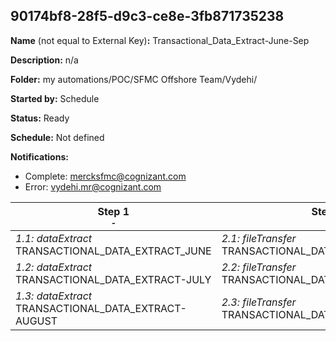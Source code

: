 ## 90174bf8-28f5-d9c3-ce8e-3fb871735238

**Name** (not equal to External Key)**:** Transactional_Data_Extract-June-Sep

**Description:** n/a

**Folder:** my automations/POC/SFMC Offshore Team/Vydehi/

**Started by:** Schedule

**Status:** Ready

**Schedule:** Not defined

**Notifications:**

* Complete: mercksfmc@cognizant.com
* Error: vydehi.mr@cognizant.com

| Step 1<br>_<small>-</small>_ | Step 2<br>_<small>-</small>_ |
| --- | --- |
| _1.1: dataExtract_<br>TRANSACTIONAL_DATA_EXTRACT_JUNE | _2.1: fileTransfer_<br>TRANSACTIONAL_DATA_EXTRACT_JUNE |
| _1.2: dataExtract_<br>TRANSACTIONAL_DATA_EXTRACT-JULY | _2.2: fileTransfer_<br>TRANSACTIONAL_DATA_EXTRACT_JULY |
| _1.3: dataExtract_<br>TRANSACTIONAL_DATA_EXTRACT-AUGUST | _2.3: fileTransfer_<br>TRANSACTIONAL_DATA_EXTRACT_AUGUST |
